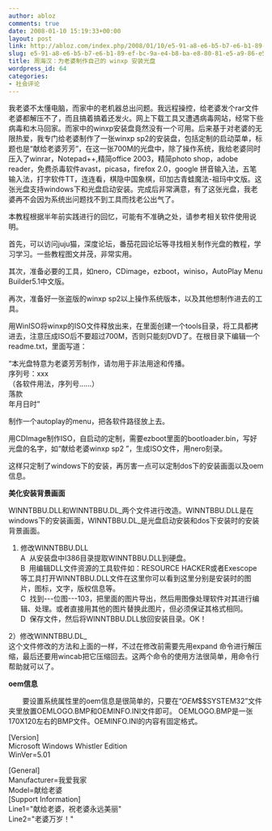 ```yaml
---
author: abloz
comments: true
date: 2008-01-10 15:19:33+00:00
layout: post
link: http://abloz.com/index.php/2008/01/10/e5-91-a8-e6-b5-b7-e6-b1-89-ef-bc-9a-e4-b8-ba-e8-80-81-e5-a9-86-e5-88-b6-e4-bd-9c-e8-87-aa-e5-b7-b1-e7-9a-84-winxp-e5-ae-89-e8-a3-85-e5-85-89-e7-9b-98/
slug: e5-91-a8-e6-b5-b7-e6-b1-89-ef-bc-9a-e4-b8-ba-e8-80-81-e5-a9-86-e5-88-b6-e4-bd-9c-e8-87-aa-e5-b7-b1-e7-9a-84-winxp-e5-ae-89-e8-a3-85-e5-85-89-e7-9b-98
title: 周海汉：为老婆制作自己的 winxp 安装光盘
wordpress_id: 64
categories:
- 社会评论
---
```


我老婆不太懂电脑，而家中的老机器总出问题。我远程操控，给老婆发个rar文件老婆都解压不了，而且搞着搞着还发火。网上下载工具又遭遇病毒网站，经常下些病毒和木马回家。而家中的winxp安装盘竟然没有一个可用。后来基于对老婆的无限热爱，我专门给老婆制作了一张winxp sp2的安装盘，包括定制的启动菜单，标题也是“献给老婆芳芳”，在这一张700M的光盘中，除了操作系统，我给老婆同时压入了winrar，Notepad++,精简office 2003，精简photo shop，adobe reader，免费杀毒软件avast，picasa，firefox 2.0，google 拼音输入法，五笔输入法，打字软件TT，连连看，棋隐中国象棋，印加古青蛙魔法-祖玛中文版。这张光盘支持windows下和光盘启动安装。完成后非常满意，有了这张光盘，我老婆再不会因为系统出问题找不到工具而找老公出气了。

本教程根据半年前实践进行的回忆，可能有不准确之处，请参考相关软件使用说明。

首先，可以访问juju猫，深度论坛，番茄花园论坛等寻找相关制作光盘的教程，学习学习。一些教程图文并茂，非常实用。

其次，准备必要的工具，如nero，CDimage，ezboot，winiso，AutoPlay Menu Builder5.1中文版。

再次，准备好一张盗版的winxp sp2以上操作系统版本，以及其他想制作进去的工具。

用WinISO将winxp的ISO文件释放出来，在里面创建一个tools目录，将工具都拷进去，注意压成ISO后不要超过700M，否则只能刻DVD了。在根目录下编辑一个readme.txt，里面写道：

“本光盘特意为老婆芳芳制作，请勿用于非法用途和传播。  
序列号：xxx  
（各软件用法，序列号……）  
落款  
年月日时”

制作一个autoplay的menu，把各软件路径放上去。

用CDImage制作ISO，自启动的定制，需要ezboot里面的bootloader.bin，写好光盘的名字，如“献给老婆winxp sp2 ”，生成ISO文件，用nero刻录。

这样只定制了windows下的安装，再厉害一点可以定制dos下的安装画面以及oem信息。

**美化安装背景画面**  

WINNTBBU.DLL和WINNTBBU.DL_两个文件进行改造。WINNTBBU.DLL是在windows下的安装画面，WINNTBBU.DL_是光盘启动安装和dos下安装时的安装背景画面。  
1) 修改WINNTBBU.DLL  
A  从安装盘中I386目录提取WINNTBBU.DLL到硬盘。  
B  用编辑DLL文件资源的工具软件如：RESOURCE HACKER或者Exescope等工具打开WINNTBBU.DLL文件在这里你可以看到这里分别是安装时的图片，图标，文字，版权信息等。  
C  找到---位图---103，把里面的图片导出，然后用图像处理软件对其进行编辑、处理。或者直接用其他的图片替换此图片，但必须保证其格式相同。  
D  保存文件，然后将WINNTBBU.DLL放回安装目录。OK！  

2）修改WINNTBBU.DL_  
这个文件修改的方法和上面的一样，不过在修改前需要先用expand 命令进行解压缩，最后还要用wincab把它压缩回去。这两个命令的使用方法很简单，用命令行帮助就可以了。  

**oem信息**  

       要设置系统属性里的oem信息是很简单的，只要在“$OEM$$$SYSTEM32”文件夹里放置OEMLOGO.BMP和OEMINFO.INI文件即可。 OEMLOGO.BMP是一张170X120左右的BMP文件。OEMINFO.INI的内容有固定格式。 

[Version]  
Microsoft Windows Whistler Edition  
WinVer=5.01  

[General]  
Manufacturer=我爱我家  
Model=献给老婆  
[Support Information]  
Line1="献给老婆，祝老婆永远美丽"  
Line2="老婆万岁！"
